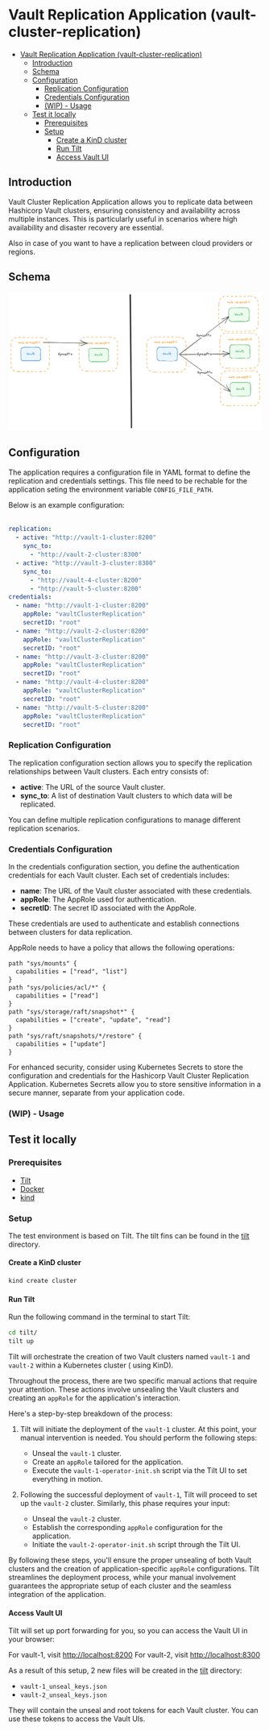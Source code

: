# Vault Replication Application (vault-cluster-replication)

- [Vault Replication Application (vault-cluster-replication)](#vault-replication-application-vault-cluster-replication)
  - [Introduction](#introduction)
  - [Schema](#schema)
  - [Configuration](#configuration)
    - [Replication Configuration](#replication-configuration)
    - [Credentials Configuration](#credentials-configuration)
    - [(WIP) - Usage](#wip---usage)
  - [Test it locally](#test-it-locally)
    - [Prerequisites](#prerequisites)
    - [Setup](#setup)
      - [Create a KinD cluster](#create-a-kind-cluster)
      - [Run Tilt](#run-tilt)
      - [Access Vault UI](#access-vault-ui)

## Introduction

Vault Cluster Replication Application allows you to replicate data between Hashicorp Vault clusters, ensuring consistency and availability across multiple instances. This is particularly useful in scenarios where high availability and disaster recovery are essential.

Also in case of you want to have a replication between cloud providers or regions.

## Schema

![Vault Cluster Replication](./assets/schema.png)

## Configuration

The application requires a configuration file in YAML format to define the replication and credentials settings.
This file need to be rechable for the application seting the environment variable `CONFIG_FILE_PATH`.

Below is an example configuration:

```yaml

replication:
  - active: "http://vault-1-cluster:8200"
    sync_to:
      - "http://vault-2-cluster:8300"
  - active: "http://vault-3-cluster:8300"
    sync_to:
      - "http://vault-4-cluster:8200"
      - "http://vault-5-cluster:8200"
credentials:
  - name: "http://vault-1-cluster:8200"
    appRole: "vaultClusterReplication"
    secretID: "root"
  - name: "http://vault-2-cluster:8200"
    appRole: "vaultClusterReplication"
    secretID: "root"
  - name: "http://vault-3-cluster:8200"
    appRole: "vaultClusterReplication"
    secretID: "root"
  - name: "http://vault-4-cluster:8200"
    appRole: "vaultClusterReplication"
    secretID: "root"
  - name: "http://vault-5-cluster:8200"
    appRole: "vaultClusterReplication"
    secretID: "root"
```

### Replication Configuration

The replication configuration section allows you to specify the replication relationships between Vault clusters. Each entry consists of:

- **active**: The URL of the source Vault cluster.
- **sync_to**: A list of destination Vault clusters to which data will be replicated.

You can define multiple replication configurations to manage different replication scenarios.

### Credentials Configuration

In the credentials configuration section, you define the authentication credentials for each Vault cluster. Each set of credentials includes:

- **name**: The URL of the Vault cluster associated with these credentials.
- **appRole**: The AppRole used for authentication.
- **secretID**: The secret ID associated with the AppRole.

These credentials are used to authenticate and establish connections between clusters for data replication.

AppRole needs to have a policy that allows the following operations:

```hcl
path "sys/mounts" {
  capabilities = ["read", "list"]
}
path "sys/policies/acl/*" {
  capabilities = ["read"]
}
path "sys/storage/raft/snapshot*" {
  capabilities = ["create", "update", "read"]
}
path "sys/raft/snapshots/*/restore" {
  capabilities = ["update"]
}
```

For enhanced security, consider using Kubernetes Secrets to store the configuration and credentials for the Hashicorp Vault Cluster Replication Application. Kubernetes Secrets allow you to store sensitive information in a secure manner, separate from your application code.

### (WIP) - Usage

## Test it locally

### Prerequisites

- [Tilt](https://tilt.dev/)
- [Docker](https://www.docker.com/)
- [kind](https://kind.sigs.k8s.io/)

### Setup

The test environment is based on Tilt.
The tilt fins can be found in the [tilt](./tilt) directory.

#### Create a KinD cluster

```bash
kind create cluster
```

#### Run Tilt

Run the following command in the terminal to start Tilt:

```bash
cd tilt/
tilt up
```

Tilt will orchestrate the creation of two Vault clusters named `vault-1` and `vault-2` within a Kubernetes cluster (
using KinD).

Throughout the process, there are two specific manual actions that require your attention. These actions involve
unsealing the Vault clusters and creating an `appRole` for the application's interaction.

Here's a step-by-step breakdown of the process:

1. Tilt will initiate the deployment of the `vault-1` cluster. At this point, your manual intervention is needed. You
   should perform the following steps:
   - Unseal the `vault-1` cluster.
   - Create an `appRole` tailored for the application.
   - Execute the `vault-1-operator-init.sh` script via the Tilt UI to set everything in motion.

2. Following the successful deployment of `vault-1`, Tilt will proceed to set up the `vault-2` cluster. Similarly, this
   phase requires your input:
   - Unseal the `vault-2` cluster.
   - Establish the corresponding `appRole` configuration for the application.
   - Initiate the `vault-2-operator-init.sh` script through the Tilt UI.

By following these steps, you'll ensure the proper unsealing of both Vault clusters and the creation of
application-specific `appRole` configurations. Tilt streamlines the deployment process, while your manual involvement
guarantees the appropriate setup of each cluster and the seamless integration of the application.

#### Access Vault UI

Tilt will set up port forwarding for you, so you can access the Vault UI in your browser:

For vault-1, visit [http://localhost:8200](http://localhost:8200)
For vault-2, visit [http://localhost:8300](http://localhost:8300)

As a result of this setup, 2 new files will be created in the [tilt](./tilt) directory:

- `vault-1_unseal_keys.json`
- `vault-2_unseal_keys.json`

They will contain the unseal and root tokens for each Vault cluster. You can use these tokens to access the Vault UIs.
